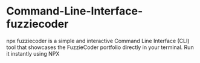 # Command-Line-Interface-fuzziecoder
npx fuzziecoder is a simple and interactive Command Line Interface (CLI) tool that showcases the FuzzieCoder portfolio directly in your terminal.  Run it instantly using NPX
